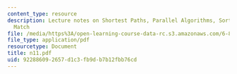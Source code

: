 ```yaml
---
content_type: resource
description: Lecture notes on Shortest Paths, Parallel Algorithms, Sorting and Perfect
  Match
file: /media/https%3A/open-learning-course-data-rc.s3.amazonaws.com/6-856j-randomized-algorithms-fall-2002/922886092657d1c3fb9db7b12fbb76cd_n11.pdf
file_type: application/pdf
resourcetype: Document
title: n11.pdf
uid: 92288609-2657-d1c3-fb9d-b7b12fbb76cd
---
```

